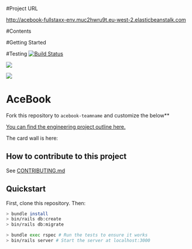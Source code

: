 #Project URL

http://acebook-fullstaxx-env.muc2hwru9t.eu-west-2.elasticbeanstalk.com

#Contents

#Getting Started

#Testing
[![Build Status](https://travis-ci.org/VivianAllen/acebook-FullStaxx.svg?branch=master)](https://travis-ci.org/VivianAllen/acebook-FullStaxx)

<a href="https://codeclimate.com/github/VivianAllen/acebook-FullStaxx/maintainability"><img src="https://api.codeclimate.com/v1/badges/5ce3d8dfe461a757a6fb/maintainability" /></a>

<a href="https://codeclimate.com/github/VivianAllen/acebook-FullStaxx/test_coverage"><img src="https://api.codeclimate.com/v1/badges/5ce3d8dfe461a757a6fb/test_coverage" /></a>


# AceBook

Fork this repository to `acebook-teamname` and customize
the below**

[You can find the engineering project outline here.](https://github.com/makersacademy/course/tree/master/engineering_projects/rails)

The card wall is here: <please update>

## How to contribute to this project
See [CONTRIBUTING.md](CONTRIBUTING.md)

## Quickstart

First, clone this repository. Then:

```bash
> bundle install
> bin/rails db:create
> bin/rails db:migrate

> bundle exec rspec # Run the tests to ensure it works
> bin/rails server # Start the server at localhost:3000
```
